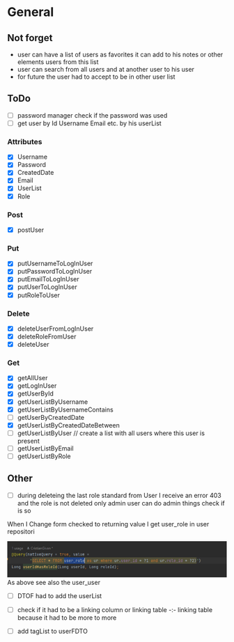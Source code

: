 # General

## Not  forget

- user can have a list of users as favorites it can add to his notes or other elements users from this list
- user can search from all users and at another user to his user
- for future the user had to accept to be in other user list

## ToDo

- [ ] password manager check if the password was used
- [ ] get user by Id Username Email etc. by his userList

### Attributes

- [x] Username
- [x] Password
- [x] CreatedDate
- [x] Email
- [x] UserList
- [x] Role

### Post

- [x] postUser

### Put

- [x] putUsernameToLogInUser
- [x] putPasswordToLogInUser
- [x] putEmailToLogInUser
- [x] putUserToLogInUser
- [x] putRoleToUser

### Delete

- [x] deleteUserFromLogInUser
- [x] deleteRoleFromUser
- [x] deleteUser

### Get

- [x] getAllUser
- [x] getLogInUser
- [x] getUserById
- [x] getUserListByUsername
- [x] getUserListByUsernameContains
- [ ] getUserByCreatedDate
- [x] getUserListByCreatedDateBetween
- [ ] getUserListByUser // create a list with all users where this user is present
- [ ] getUserListByEmail
- [ ] getUserListByRole

## Other

- [ ] during deleteing the last role standard from User I receive an error 403 and the role is not deleted
  only admin user can do admin things check if is so

When I Change form checked to returning value I get user_role in user repositori

![img.png](img.png)
As above see also the user_user

- [ ] DTOF had to add the userList
- [ ] check if it had to be a linking column or linking table -:- linking table because it had to be more to more
- [ ] add tagList to userFDTO

